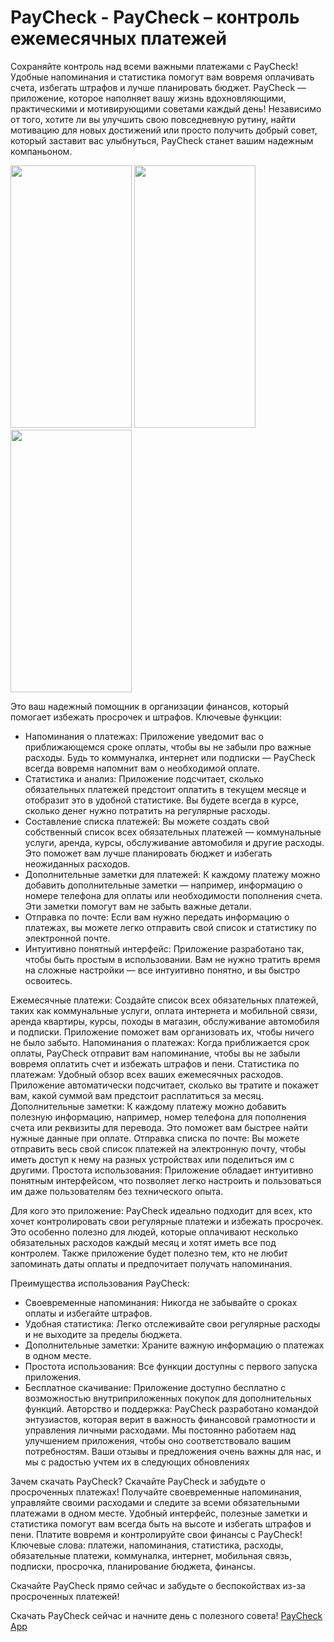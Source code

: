 # PayCheck - PayCheck – контроль ежемесячных платежей
Сохраняйте контроль над всеми важными платежами с PayCheck! Удобные напоминания и статистика помогут вам вовремя оплачивать счета, избегать штрафов и лучше планировать бюджет.
PayCheck — приложение, которое наполняет вашу жизнь вдохновляющими, практическими и мотивирующими советами каждый день! Независимо от того, хотите ли вы улучшить свою повседневную рутину, найти мотивацию для новых достижений или просто получить добрый совет, который заставит вас улыбнуться, PayCheck станет вашим надежным компаньоном.

<img src="https://is1-ssl.mzstatic.com/image/thumb/PurpleSource211/v4/d5/ad/43/d5ad430c-f574-0b47-6321-e747992aa45b/9e9ec762-ddb6-4e85-8690-5ff4d6e8e513_1.jpg/460x0w.webp" width="194" height="420"> <img src="https://is1-ssl.mzstatic.com/image/thumb/PurpleSource211/v4/42/af/48/42af48bd-ae9c-01f9-d413-ef2136d952c8/37da929b-bf9c-4334-abf6-fcb4d6cf7dbf_2.jpg/460x0w.webp" width="194" height="420"> <img src="https://is1-ssl.mzstatic.com/image/thumb/PurpleSource221/v4/64/62/f3/6462f368-0f77-b5de-c074-a98d576f2217/12ea1fc8-c463-4dcf-935a-63de2aeb6c91_3.jpg/460x0w.webp" width="194" height="420"> 

Это ваш надежный помощник в организации финансов, который помогает избежать просрочек и штрафов.
Ключевые функции:
* Напоминания о платежах: Приложение уведомит вас о приближающемся сроке оплаты, чтобы вы не забыли про важные расходы. Будь то коммуналка, интернет или подписки — PayCheck всегда вовремя напомнит вам о необходимой оплате.
* Статистика и анализ: Приложение подсчитает, сколько обязательных платежей предстоит оплатить в текущем месяце и отобразит это в удобной статистике. Вы будете всегда в курсе, сколько денег нужно потратить на регулярные расходы.
* Составление списка платежей: Вы можете создать свой собственный список всех обязательных платежей — коммунальные услуги, аренда, курсы, обслуживание автомобиля и другие расходы. Это поможет вам лучше планировать бюджет и избегать неожиданных расходов.
* Дополнительные заметки для платежей: К каждому платежу можно добавить дополнительные заметки — например, информацию о номере телефона для оплаты или необходимости пополнения счета. Эти заметки помогут вам не забыть важные детали.
* Отправка по почте: Если вам нужно передать информацию о платежах, вы можете легко отправить свой список и статистику по электронной почте.
* Интуитивно понятный интерфейс: Приложение разработано так, чтобы быть простым в использовании. Вам не нужно тратить время на сложные настройки — все интуитивно понятно, и вы быстро освоитесь.

Ежемесячные платежи: Создайте список всех обязательных платежей, таких как коммунальные услуги, оплата интернета и мобильной связи, аренда квартиры, курсы, походы в магазин, обслуживание автомобиля и подписки. Приложение поможет вам организовать их, чтобы ничего не было забыто.
Напоминания о платежах: Когда приближается срок оплаты, PayCheck отправит вам напоминание, чтобы вы не забыли вовремя оплатить счет и избежать штрафов и пени.
Статистика по платежам: Удобный обзор всех ваших ежемесячных расходов. Приложение автоматически подсчитает, сколько вы тратите и покажет вам, какой суммой вам предстоит расплатиться за месяц.
Дополнительные заметки: К каждому платежу можно добавить полезную информацию, например, номер телефона для пополнения счета или реквизиты для перевода. Это поможет вам быстрее найти нужные данные при оплате.
Отправка списка по почте: Вы можете отправить весь свой список платежей на электронную почту, чтобы иметь доступ к нему на разных устройствах или поделиться им с другими.
Простота использования: Приложение обладает интуитивно понятным интерфейсом, что позволяет легко настроить и пользоваться им даже пользователям без технического опыта.



Для кого это приложение:
PayCheck идеально подходит для всех, кто хочет контролировать свои регулярные платежи и избежать просрочек. Это особенно полезно для людей, которые оплачивают несколько обязательных расходов каждый месяц и хотят иметь все под контролем. Также приложение будет полезно тем, кто не любит запоминать даты оплаты и предпочитает получать напоминания.



Преимущества использования PayCheck:
* Своевременные напоминания: Никогда не забывайте о сроках оплаты и избегайте штрафов.
* Удобная статистика: Легко отслеживайте свои регулярные расходы и не выходите за пределы бюджета.
* Дополнительные заметки: Храните важную информацию о платежах в одном месте.
* Простота использования: Все функции доступны с первого запуска приложения.
* Бесплатное скачивание: Приложение доступно бесплатно с возможностью внутриприложенных покупок для дополнительных функций.
Авторство и поддержка:
PayCheck разработано командой энтузиастов, которая верит в важность финансовой грамотности и управления личными расходами. Мы постоянно работаем над улучшением приложения, чтобы оно соответствовало вашим потребностям. Ваши отзывы и предложения очень важны для нас, и мы с радостью учтем их в следующих обновлениях



Зачем скачать PayCheck?
Скачайте PayCheck и забудьте о просроченных платежах! Получайте своевременные напоминания, управляйте своими расходами и следите за всеми обязательными платежами в одном месте. Удобный интерфейс, полезные заметки и статистика помогут вам всегда быть на высоте и избегать штрафов и пени. Платите вовремя и контролируйте свои финансы с PayCheck!
Ключевые слова: платежи, напоминания, статистика, расходы, обязательные платежи, коммуналка, интернет, мобильная связь, подписки, просрочка, планирование бюджета, финансы.

Скачайте PayCheck прямо сейчас и забудьте о беспокойствах из-за просроченных платежей!


Скачать PayCheck сейчас и начните день с полезного совета! <a href="https://apps.apple.com/ru/app/PayCheck/id6636480231">PayCheck App</a>

